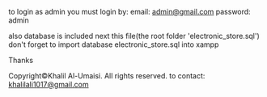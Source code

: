 to login as admin you must login by:
    email: admin@gmail.com
    password: admin

also 
database is included next this file(the root folder 'electronic_store.sql')
don't forget to import database electronic_store.sql into xampp

Thanks


Copyright©Khalil Al-Umaisi. All rights reserved.
to contact: khalilali1017@gmail.com
